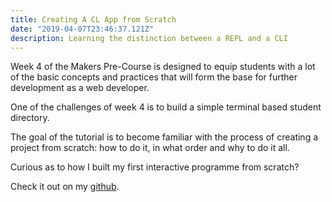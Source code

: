 ```yaml
---
title: Creating A CL App from Scratch
date: "2019-04-07T23:46:37.121Z"
description: Learning the distinction between a REPL and a CLI
---
```


Week 4 of the Makers Pre-Course is designed to equip students with a lot of the basic concepts and practices that will form the base for further development as a web developer.

One of the challenges of week 4 is to build a simple terminal based student directory.

The goal of the tutorial is to become familiar with the process of creating a project from scratch: how to do it, in what order and why to do it all.

Curious as to how I built my first interactive programme from scratch?

Check it out on my [github](https://github.com/MaxRobertsDear/student-directory/blob/master/directory.rb).